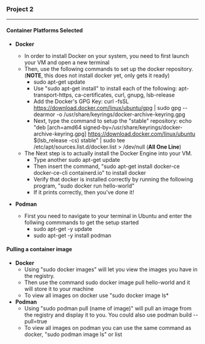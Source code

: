 ### **Project 2**

---

#### Container Platforms Selected
- **Docker**
  - In order to install Docker on your system, you need to first launch your VM and open a new terminal
  - Then, use the following commands to set up the docker repository. (**NOTE**, this does not install docker yet, only gets it ready)
    - sudo apt-get update
    - Use "sudo apt-get install" to install each of the following: apt-transport-https, ca-certificates, curl, gnupg, lsb-release
    - Add the Docker's GPG Key: curl -fsSL https://download.docker.com/linux/ubuntu/gpg | sudo gpg --dearmor -o /usr/share/keyrings/docker-archive-keyring.gpg
    - Next, type the command to setup the "stable" repository: echo "deb [arch=amd64 signed-by=/usr/share/keyrings/docker-archive-keyring.gpg] https://download.docker.com/linux/ubuntu 
    $(lsb_release -cs) stable" | sudo tee /etc/apt/sources.list.d/docker.list > /dev/null  (**All One Line**)
  - The Next step is to actually install the Docker Engine into your VM. 
    - Type another sudo apt-get update
    - Then insert the command, "sudo apt-get install docker-ce docker-ce-cli containerd.io" to install docker
    - Verify that docker is installed correctly by running the following program, "sudo docker run hello-world"
    - If it prints correctly, then you've done it!
  
- **Podman** 
  - First you need to navigate to your terminal in Ubuntu and enter the follwing commmands to get the setup started
    - sudo apt-get -y update
    - sudo apt-get -y install podman

#### Pulling a container image
- **Docker**
  - Using "sudo docker images" will let you view the images you have in the registry. 
  - Then use the command sudo docker image pull hello-world and it will store it to your machine
  - To view all images on docker use "sudo docker image ls*
- **Podman**
  - Using "sudo podman pull (name of image)" will pull an image from the registry and display it to you. You could also use  podman build --pull=true
  - To view all images on podman you can use the same command as docker, "sudo podman image ls" or list
